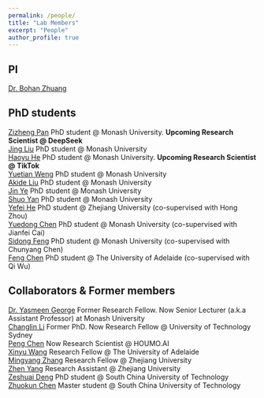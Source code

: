```yaml
---
permalink: /people/
title: "Lab Members"
excerpt: "People"
author_profile: true
---
```


## PI 
<a href="https://bohanzhuang.github.io/">Dr. Bohan Zhuang</a>

## PhD students
<a href="https://zizhengpan.github.io/">Zizheng Pan</a>  PhD student @ Monash University. **Upcoming Research Scientist @ DeepSeek**
<br><a href="https://jing-liu.com/">Jing Liu</a>  PhD student @ Monash University
<br><a href="https://charles-haoyuhe.github.io/">Haoyu He</a>  PhD student @ Monash University. **Upcoming Research Scientist @ TikTok**
<br><a href="https://dblp.org/pid/319/7287.html">Yuetian Weng</a>  PhD student @ Monash University
<br><a href="https://github.com/AkideLiu">Akide Liu</a>  PhD student @ Monash University
<br><a href="https://scholar.google.com/citations?user=UFBrJOAAAAAJ&hl=en">Jin Ye</a>  PhD student @ Monash University
<br><a href="">Shuo Yan</a>  PhD student @ Monash University
<br><a href="https://scholar.google.com/citations?user=CTEQwwwAAAAJ&hl=zh-CN">Yefei He</a>  PhD student @ Zhejiang University (co-supervised with Hong Zhou)
<br><a href="https://donydchen.github.io/">Yuedong Chen</a>  PhD student @ Monash University (co-supervised with Jianfei Cai)
<br><a href="https://scholar.google.com/citations?user=rGaW26gAAAAJ&hl=zh-CN">Sidong Feng</a>  PhD student @ Monash University (co-supervised with Chunyang Chen)
<br><a href="https://github.com/Chenfeng1271">Feng Chen</a>  PhD student @ The University of Adelaide (co-supervised with Qi Wu)


## Collaborators & Former members
<a href="https://scholar.google.com/citations?user=URHQRGwAAAAJ&hl=en">Dr. Yasmeen George</a>  Former Research Fellow. Now Senior Lecturer (a.k.a Assistant Professor) at Monash University
<br><a href="https://scholar.google.com/citations?user=RLAgwBkAAAAJ&hl=en">Changlin Li</a> Former PhD. Now Research Fellow @ University of Technology Sydney
<br><a href="https://scholar.google.com/citations?user=Hoh9p_kAAAAJ&hl=en">Peng Chen</a>  Now Research Scientist @ HOUMO.AI
<br><a href="https://openreview.net/profile?id=~Xinyu_Wang2">Xinyu Wang</a> Research Fellow @ The University of Adelaide
<br><a href="https://openreview.net/profile?id=~Mingyang_Zhang3">Mingyang Zhang</a> Research Fellow @ Zhejiang University
<br><a href="https://openreview.net/profile?id=~Zhen_Yang15">Zhen Yang</a> Research Assistant @ Zhejiang University
<br><a href="https://scholar.google.com/citations?user=udPURMAAAAAJ&hl=zh-CN">Zeshuai Deng</a> PhD student @ South China University of Technology
<br><a href="https://openreview.net/profile?id=~Zhuokun_Chen1">Zhuokun Chen</a> Master student @ South China University of Technology


